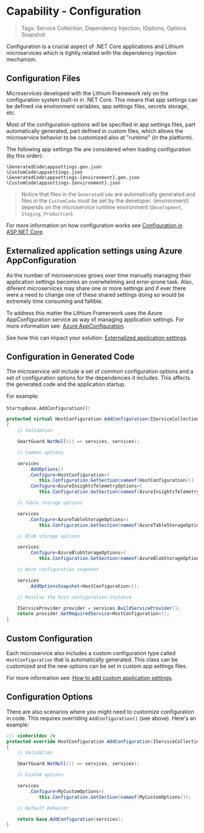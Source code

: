 # Capability - Configuration

> Tags: Service Collection, Dependency Injection, IOptions, Options Snapshot

Configuration is a crucial aspect of .NET Core applications and Lithium microservices which is tightly related with the dependency injection mechanism.

## Configuration Files

Microservices developed with the Lithium Framework rely on the configuration system built-in in .NET Core. This means that app settings can be defined via environment variables, app settings files, secrets storage, etc.

Most of the configuration options will be specified in app settings files, part automatically generated, part defined in custom files, which allows the microservice behavior to be customized also at "runtime" (in the platform).

The following app settings file are considered when loading configuration (by this order):

```
\GeneratedCode\appsettings.gen.json
\CustomCode\appsettings.json
\GeneratedCode\appsettings-{environment}.gen.json
\CustomCode\appsettings-{environment}.json
```

> Notice that files in the `GeneratedCode` are automatically generated and files in the `CustomCode` must be set by the developer. {environment} depends on the microservice runtime environment (`Development`, `Staging`, `Production`).

For more information on how configuration works see [Configuration in ASP.NET Core](https://docs.microsoft.com/en-us/aspnet/core/fundamentals/configuration).

## Externalized application settings using Azure AppConfiguration

As the number of microservices grows over time manually managing their application settings becomes an overwhelming and error-prone task. Also, diferent microservices may share one or more settings and if ever there were a need to change one of these shared settings doing so would be extremely time consuming and fallible.

To address this matter the Lithium Framerwork uses the Azure AppConfiguration service as way of managing application settings. For more information see: [Azure AppConfiguration](https://docs.microsoft.com/en-us/azure/azure-app-configuration/overview).

See how this can impact your solution: [Externalized application settings](..//howto/howto-externallymanage-appsettings.md).

## Configuration in Generated Code

The microservice will include a set of common configuration options and a set of configuration options for the dependencies it includes. This affects the generated code and the application startup.

For example:

`StartupBase.AddConfiguration()`:

```csharp
protected virtual HostConfiguration AddConfiguration(IServiceCollection services)
{
    // Validation

    SmartGuard.NotNull(() => services, services);

    // Common options

    services
        .AddOptions()
        .Configure<HostConfiguration>(
            this.Configuration.GetSection(nameof(HostConfiguration)))
        .Configure<AzureInsightsTelemetryOptions>(
            this.Configuration.GetSection(nameof(AzureInsightsTelemetryOptions)));

    // Table storage options

    services
        .Configure<AzureTableStorageOptions>(
            this.Configuration.GetSection(nameof(AzureTableStorageOptions)));

    // Blob storage options

    services
        .Configure<AzureBlobStorageOptions>(
            this.Configuration.GetSection(nameof(AzureBlobStorageOptions)));

    // Host configuration snapshot

    services
        .AddOptionsSnapshot<HostConfiguration>();

    // Resolve the host configuration instance

    IServiceProvider provider = services.BuildServiceProvider();
    return provider.GetRequiredService<HostConfiguration>();
}
```

## Custom Configuration

Each microservice also includes a custom configuration type called `HostConfiguration` that is automatically generated. This class can be customized and the new options can be set in custom app settings files.

For more information see: [How to add custom application settings](..//howto/howto-add-custom-appsettings.md).

## Configuration Options

There are also scenarios where you might need to customize configuration in code. This requires overriding `AddConfiguration()` (see above). Here's an example:

```csharp
/// <inheritdoc />
protected override HostConfiguration AddConfiguration(IServiceCollection services)
{
    // Validation

    SmartGuard.NotNull(() => services, services);

    // Custom options

    services
        .Configure<MyCustomOptions>(
            this.Configuration.GetSection(nameof(MyCustomOptions)));

    // Default behavior

    return base.AddConfiguration(services);
}
```
